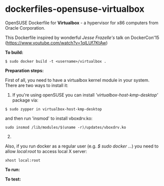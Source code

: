 dockerfiles-opensuse-virtualbox
===============================

OpenSUSE Dockerfile for **Virtualbox** - a hypervisor for x86 computers from Oracle Corporation. 

This Dockerfile inspired by wonderful *Jesse Frazelle's* talk on DockerCon'15 (https://www.youtube.com/watch?v=1qlLUf7KtAw)  


**To build:**

```
$ sudo docker build -t <username>/virtualbox .
```

**Preparation steps:** 

First of all, you need to have a virtualbox kernel module in your system. There are two ways to install it:

1) If you're using openSUSE you can install *'virtualbox-host-kmp-desktop'* package via:

```
$ sudo zypper in virtualbox-host-kmp-desktop 
```

and then run 'insmod' to install vboxdrv.ko: 

```
sudo insmod /lib/modules/$(uname -r)/updates/vboxdrv.ko
```

2) 

Also, if you run docker as a regular user (e.g. *$ sudo docker ...*) you need to allow *local:root* to access local X server:

```
xhost local:root
```

**To run:**


**To test:**

```
```

```
```

